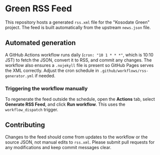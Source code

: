 # Green RSS Feed

This repository hosts a generated `rss.xml` file for the "Kosodate Green" project. The feed is built automatically from the upstream `news.json` file.

## Automated generation

A GitHub Actions workflow runs daily (`cron: "10 1 * * *"`, which is 10:10 JST) to fetch the JSON, convert it to RSS, and commit any changes. The workflow also ensures a `.nojekyll` file is present so GitHub Pages serves the XML correctly. Adjust the cron schedule in `.github/workflows/rss-generator.yml` if needed.

### Triggering the workflow manually

To regenerate the feed outside the schedule, open the **Actions** tab, select **Generate RSS Feed**, and click **Run workflow**. This uses the `workflow_dispatch` trigger.

## Contributing

Changes to the feed should come from updates to the workflow or the source JSON, not manual edits to `rss.xml`. Please submit pull requests for any modifications and keep commit messages clear.
